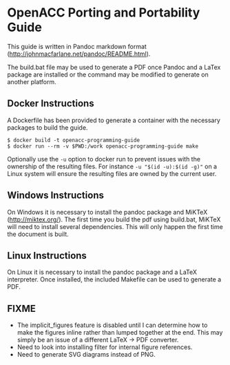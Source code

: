 OpenACC Porting and Portability Guide
=====================================
This guide is written in Pandoc markdown format
(http://johnmacfarlane.net/pandoc/README.html). 

The build.bat file may be used to generate a PDF once Pandoc and a LaTex
package are installed or the command may be modified to generate on
another platform.

Docker Instructions
-------------------
A Dockerfile has been provided to generate a container with the necessary
packages to build the guide.

    $ docker build -t openacc-programming-guide
    $ docker run --rm -v $PWD:/work openacc-programming-guide make

Optionally use the `-u` option to docker run to prevent issues with the
ownership of the resulting files. For instance `-u "$(id -u):$(id -g)"`
on a Linux system will ensure the resulting files are owned by the current
user.

Windows Instructions
--------------------
On Windows it is necessary to install the pandoc package and 
MiKTeX (http://miktex.org/). The first time you build the pdf using
build.bat, MiKTeX will need to install several dependencies. This will 
only happen the first time the document is built.

Linux Instructions
------------------
On Linux it is necessary to install the pandoc package and a LaTeX 
interpreter. Once installed, the included Makefile can be used to 
generate a PDF.

FIXME 
-----
* The implicit_figures feature is disabled until I can determine how to
  make the figures inline rather than lumped together at the end. This
  may simply be an issue of a different LaTeX -> PDF converter.
* Need to look into installing filter for internal figure references.
* Need to generate SVG diagrams instead of PNG.
